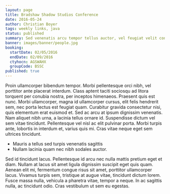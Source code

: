 ```yaml
---
layout: page
title: Bradshaw Shadow Studios Conference
date: 2016-05-24
author: Christian Boyer
tags: weekly links, java
status: published
summary: Sed venenatis arcu tempor tellus auctor, vel feugiat velit consequat.
banner: images/banner/people.jpg
booking:
  startDate: 02/05/2016
  endDate: 02/09/2016
  ctyhocn: AGSWAHX
  groupCode: BSSC
published: true
---
```

Proin ullamcorper bibendum tempor. Morbi pellentesque orci nibh, vel porttitor ante placerat interdum. Class aptent taciti sociosqu ad litora torquent per conubia nostra, per inceptos himenaeos. Praesent quis est nunc. Morbi ullamcorper, magna id ullamcorper cursus, elit felis hendrerit sem, nec porta lectus est feugiat quam. Curabitur gravida consectetur nisi, quis elementum erat euismod et. Sed ac arcu at ipsum dignissim venenatis. Nam aliquet nibh urna, a lacinia tellus ornare id. Suspendisse dictum vel sem vitae tincidunt. Pellentesque vel nisl ac elit pulvinar porta. Morbi turpis ante, lobortis in interdum et, varius quis mi. Cras vitae neque eget sem ultrices tincidunt.

* Mauris a tellus sed turpis venenatis sagittis
* Nullam lacinia quam nec nibh sodales auctor.

Sed id tincidunt lacus. Pellentesque id arcu nec nulla mattis pretium eget et diam. Nullam at lacus sit amet ligula dignissim suscipit eget quis quam. Aenean elit mi, fermentum congue risus sit amet, porttitor ullamcorper lacus. Vivamus turpis sem, tristique at augue vitae, tincidunt dictum lorem. Fusce massa nulla, vehicula a pharetra vitae, tempor a neque. In ac sagittis nulla, ac tincidunt odio. Cras vestibulum ut sem eu egestas.
